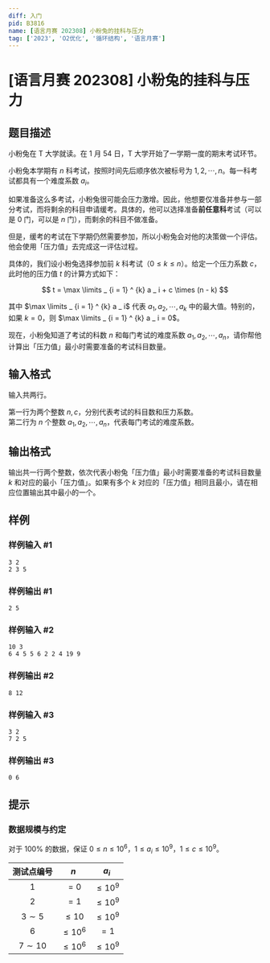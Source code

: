 ```yaml
---
diff: 入门
pid: B3816
name: [语言月赛 202308] 小粉兔的挂科与压力
tag: ['2023', 'O2优化', '循环结构', '语言月赛']
---
```

# [语言月赛 202308] 小粉兔的挂科与压力
## 题目描述

小粉兔在 T 大学就读。在 1 月 54 日，T 大学开始了一学期一度的期末考试环节。

小粉兔本学期有 $n$ 科考试，按照时间先后顺序依次被标号为 $1, 2, \cdots, n$。每一科考试都具有一个难度系数 $a _ i$。

如果准备这么多考试，小粉兔很可能会压力激增。因此，他想要仅准备并参与一部分考试，而将剩余的科目申请缓考。具体的，他可以选择准备**前任意科**考试（可以是 $0$ 门，可以是 $n$ 门），而剩余的科目不做准备。

但是，缓考的考试在下学期仍然需要参加，所以小粉兔会对他的决策做一个评估。他会使用「压力值」去完成这一评估过程。

具体的，我们设小粉兔选择参加前 $k$ 科考试（$0 \leq k \leq n$）。给定一个压力系数 $c$，此时他的压力值 $t$ 的计算方式如下：

$$
t = \max \limits _ {i = 1} ^ {k} a _ i + c \times (n - k) 
$$

其中 $\max \limits _ {i = 1} ^ {k} a _ i$ 代表 $a _ 1, a _ 2, \cdots, a _ k$ 中的最大值。特别的，如果 $k = 0$，则 $\max \limits _ {i = 1} ^ {k} a _ i = 0$。

现在，小粉兔知道了考试的科数 $n$ 和每门考试的难度系数 $a _ 1, a _ 2, \cdots, a _ n$，请你帮他计算出「压力值」最小时需要准备的考试科目数量。
## 输入格式

输入共两行。

第一行为两个整数 $n, c$，分别代表考试的科目数和压力系数。  
第二行为 $n$ 个整数 $a _ 1, a _ 2, \cdots, a _ n$，代表每门考试的难度系数。
## 输出格式

输出共一行两个整数，依次代表小粉兔「压力值」最小时需要准备的考试科目数量 $k$ 和对应的最小「压力值」。如果有多个 $k$ 对应的「压力值」相同且最小，请在相应位置输出其中最小的一个。
## 样例

### 样例输入 #1
```
3 2
2 3 5
```
### 样例输出 #1
```
2 5
```
### 样例输入 #2
```
10 3
6 4 5 5 6 2 2 4 19 9
```
### 样例输出 #2
```
8 12
```
### 样例输入 #3
```
3 2
7 2 5
```
### 样例输出 #3
```
0 6
```
## 提示

### 数据规模与约定

对于 $100\%$ 的数据，保证 $0 \leq n \leq 10 ^ 6$，$1 \leq a _ i \leq 10 ^ 9$，$1 \leq c \leq 10 ^ 9$。

| 测试点编号 | $n$ | $a _ i$ |
| :----------: | :----------: | :----------: |
| $1$ | $= 0$ | $\leq 10 ^ 9$ |
| $2$ | $= 1$ | $\leq 10 ^ 9$ |
| $3 \sim 5$ | $\leq 10$ | $\leq 10 ^ 9$ |
| $6$ | $\leq 10 ^ 6$ | $= 1$ |
| $7 \sim 10$ | $\leq 10 ^ 6$ | $\leq 10 ^ 9$ |
